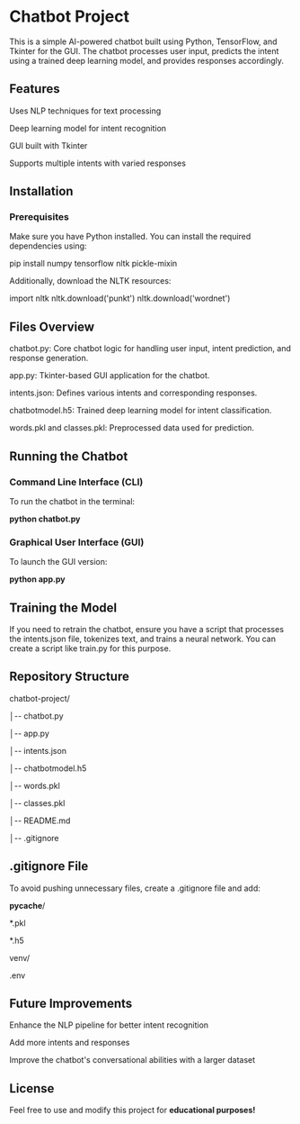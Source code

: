 # Chatbot Project

This is a simple AI-powered chatbot built using Python, TensorFlow, and Tkinter for the GUI. The chatbot processes user input, predicts the intent using a trained deep learning model, and provides responses accordingly.

## Features

Uses NLP techniques for text processing

Deep learning model for intent recognition

GUI built with Tkinter

Supports multiple intents with varied responses

## Installation

### Prerequisites

Make sure you have Python installed. You can install the required dependencies using:

pip install numpy tensorflow nltk pickle-mixin

Additionally, download the NLTK resources:

import nltk
nltk.download('punkt')
nltk.download('wordnet')

## Files Overview

chatbot.py: Core chatbot logic for handling user input, intent prediction, and response generation.

app.py: Tkinter-based GUI application for the chatbot.

intents.json: Defines various intents and corresponding responses.

chatbotmodel.h5: Trained deep learning model for intent classification.

words.pkl and classes.pkl: Preprocessed data used for prediction.

## Running the Chatbot

### Command Line Interface (CLI)

To run the chatbot in the terminal:

**python chatbot.py**

### Graphical User Interface (GUI)

To launch the GUI version:

**python app.py**

## Training the Model

If you need to retrain the chatbot, ensure you have a script that processes the intents.json file, tokenizes text, and trains a neural network. You can create a script like train.py for this purpose.

## Repository Structure

chatbot-project/

│-- chatbot.py

│-- app.py

│-- intents.json

│-- chatbotmodel.h5

│-- words.pkl

│-- classes.pkl

│-- README.md

│-- .gitignore

## .gitignore File

To avoid pushing unnecessary files, create a .gitignore file and add:

__pycache__/

*.pkl

*.h5

venv/

.env

## Future Improvements

Enhance the NLP pipeline for better intent recognition

Add more intents and responses

Improve the chatbot's conversational abilities with a larger dataset

## License

Feel free to use and modify this project for **educational purposes!**
